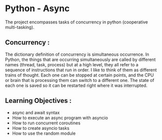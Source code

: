 # Python - Async

The project encompasses tasks of concurrency in python (cooperative multi-tasking).

## Concurrency :

The dictionary definition of concurrency is simultaneous occurrence. In Python, the things that are occurring simultaneously are called by different names (thread, task, process) but at a high level, they all refer to a sequence of instructions that run in order.
I like to think of them as different trains of thought. Each one can be stopped at certain points, and the CPU or brain that is processing them can switch to a different one. The state of each one is saved so it can be restarted right where it was interrupted.

## Learning Objectives :

+ async and await syntax
+ How to execute an async program with asyncio
+ How to run concurrent coroutines
+ How to create asyncio tasks
+ How to use the random module
